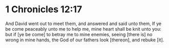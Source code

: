 # 1 Chronicles 12:17

And David went out to meet them, and answered and said unto them, If ye be come peaceably unto me to help me, mine heart shall be knit unto you: but if [ye be come] to betray me to mine enemies, seeing [there is] no wrong in mine hands, the God of our fathers look [thereon], and rebuke [it].